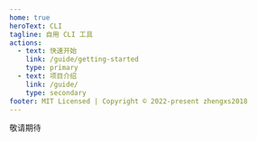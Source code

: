 ```yaml
---
home: true
heroText: CLI
tagline: 自用 CLI 工具
actions:
  - text: 快速开始
    link: /guide/getting-started
    type: primary
  - text: 项目介绍
    link: /guide/
    type: secondary
footer: MIT Licensed | Copyright © 2022-present zhengxs2018
---
```


敬请期待
